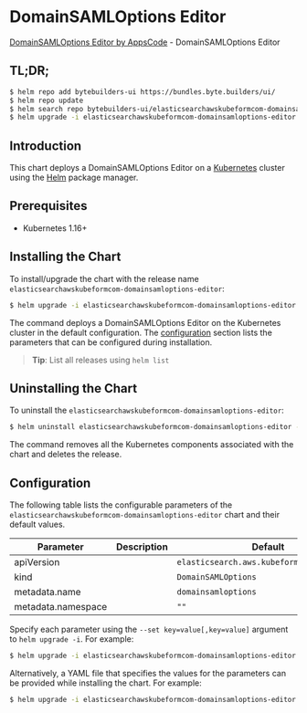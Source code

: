# DomainSAMLOptions Editor

[DomainSAMLOptions Editor by AppsCode](https://byte.builders) - DomainSAMLOptions Editor

## TL;DR;

```bash
$ helm repo add bytebuilders-ui https://bundles.byte.builders/ui/
$ helm repo update
$ helm search repo bytebuilders-ui/elasticsearchawskubeformcom-domainsamloptions-editor --version=v0.4.16
$ helm upgrade -i elasticsearchawskubeformcom-domainsamloptions-editor bytebuilders-ui/elasticsearchawskubeformcom-domainsamloptions-editor -n default --create-namespace --version=v0.4.16
```

## Introduction

This chart deploys a DomainSAMLOptions Editor on a [Kubernetes](http://kubernetes.io) cluster using the [Helm](https://helm.sh) package manager.

## Prerequisites

- Kubernetes 1.16+

## Installing the Chart

To install/upgrade the chart with the release name `elasticsearchawskubeformcom-domainsamloptions-editor`:

```bash
$ helm upgrade -i elasticsearchawskubeformcom-domainsamloptions-editor bytebuilders-ui/elasticsearchawskubeformcom-domainsamloptions-editor -n default --create-namespace --version=v0.4.16
```

The command deploys a DomainSAMLOptions Editor on the Kubernetes cluster in the default configuration. The [configuration](#configuration) section lists the parameters that can be configured during installation.

> **Tip**: List all releases using `helm list`

## Uninstalling the Chart

To uninstall the `elasticsearchawskubeformcom-domainsamloptions-editor`:

```bash
$ helm uninstall elasticsearchawskubeformcom-domainsamloptions-editor -n default
```

The command removes all the Kubernetes components associated with the chart and deletes the release.

## Configuration

The following table lists the configurable parameters of the `elasticsearchawskubeformcom-domainsamloptions-editor` chart and their default values.

|     Parameter      | Description |                       Default                        |
|--------------------|-------------|------------------------------------------------------|
| apiVersion         |             | <code>elasticsearch.aws.kubeform.com/v1alpha1</code> |
| kind               |             | <code>DomainSAMLOptions</code>                       |
| metadata.name      |             | <code>domainsamloptions</code>                       |
| metadata.namespace |             | <code>""</code>                                      |


Specify each parameter using the `--set key=value[,key=value]` argument to `helm upgrade -i`. For example:

```bash
$ helm upgrade -i elasticsearchawskubeformcom-domainsamloptions-editor bytebuilders-ui/elasticsearchawskubeformcom-domainsamloptions-editor -n default --create-namespace --version=v0.4.16 --set apiVersion=elasticsearch.aws.kubeform.com/v1alpha1
```

Alternatively, a YAML file that specifies the values for the parameters can be provided while
installing the chart. For example:

```bash
$ helm upgrade -i elasticsearchawskubeformcom-domainsamloptions-editor bytebuilders-ui/elasticsearchawskubeformcom-domainsamloptions-editor -n default --create-namespace --version=v0.4.16 --values values.yaml
```
